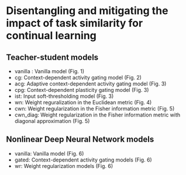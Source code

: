 # Disentangling and mitigating the impact of task similarity for continual learning
## Teacher-student models
- vanilla : Vanilla model (Fig. 1)
- cg: Context-dependent activity gating model (Fig. 2)
- acg: Adaptive context-dependent activity gating model (Fig. 3)
- cpg: Context-dependent plasticity gating model (Fig. 3)
- ist: Input soft-thresholding model (Fig. 3)
- wn: Weight reguralization in the Euclidean metric (Fig. 4)
- cwn: Weight regularization in the Fisher information metric (Fig. 5)
- cwn_diag: Weight regularization in the Fisher information metric with diagonal approximation (Fig. 5)

## Nonlinear Deep Neural Network models
- vanilla: Vanilla model (Fig. 6)
- gated: Context-dependent activity gating models (Fig. 6)
- wr: Weight regularization models (Fig. 6)
